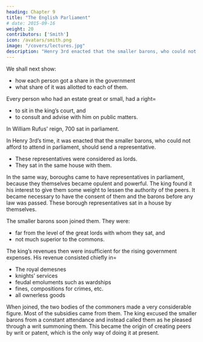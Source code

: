 ```yaml
---
heading: Chapter 9
title: "The English Parliament"
# date: 2015-09-16
weight: 20
contributors: ['Smith']
icon: /avatars/smith.png
image: "/covers/lectures.jpg"
description: "Henry 3rd enacted that the smaller barons, who could not afford to attend in parliament, should send a representative"
---
```



We shall next show:
- how each person got a share in the government
- what share of it was allotted to each of them.

Every person who had an estate great or small, had a right= 
- to sit in the king’s court, and
- to consult and advise with him on public matters.

In William Rufus' reign, 700 sat in parliament. 

In Henry 3rd’s time, it was enacted that the smaller barons, who could not afford to attend in parliament, should send a representative.
- These representatives were considered as lords.
- They sat in the same house with them.

In the same way, boroughs came to have representatives in parliament, because they themselves became opulent and powerful. The king found it his interest to give them some weight to lessen the authority of the peers. It became necessary to have the consent of them and the barons before any law was passed. These borough representatives sat in a house by themselves.

The smaller barons soon joined them. They were:
- far from the level of the great lords with whom they sat, and
- not much superior to the commons.

The king’s revenues then were insufficient for the rising government expenses. His revenue consisted chiefly in= 
- The royal demesnes
- knights’ services
- feudal emoluments such as wardships
- fines, compositions for crimes, etc.
- all ownerless goods

When joined, the two bodies of the commoners made a very considerable figure. Most of the subsidies came from them. The king excused the smaller barons from a constant attendance and instead called them as he pleased through a writ summoning them. This became the origin of creating peers by writ or patent, which is the only way of doing it at present.
